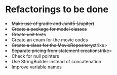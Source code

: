 <h1>Refactorings to be done</h1>
<li><strike>Make use of gradle and Junit5 (Jupiter)</strike></li>
<li><strike>Create a package for model classes</strike></li>
<li><strike>Create unit tests</strike></li>
<li><strike>Create an enum for the movie codes</strike></li>
<li><strike>Create a class for the MovieRepository</strike>strike></li>
<li><strike>Separate pricing from statement creation</strike>strike></li>
<li>Check for null pointers</li>
<li>Use StringBuilder instead of concatenation</li>
<li>Improve variable names</li>

